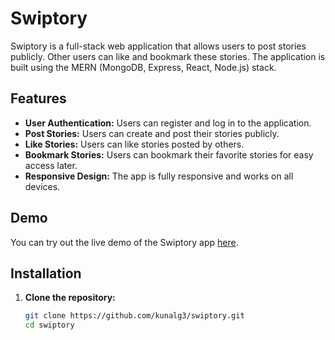 # Swiptory

Swiptory is a full-stack web application that allows users to post stories publicly. Other users can like and bookmark these stories. The application is built using the MERN (MongoDB, Express, React, Node.js) stack.

## Features

- **User Authentication:** Users can register and log in to the application.
- **Post Stories:** Users can create and post their stories publicly.
- **Like Stories:** Users can like stories posted by others.
- **Bookmark Stories:** Users can bookmark their favorite stories for easy access later.
- **Responsive Design:** The app is fully responsive and works on all devices.

## Demo

You can try out the live demo of the Swiptory app [here](https://client-swiptory.vercel.app/).


## Installation

1. **Clone the repository:**
   ```bash
   git clone https://github.com/kunalg3/swiptory.git
   cd swiptory


